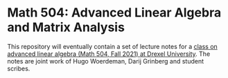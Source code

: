 # Math 504: Advanced Linear Algebra and Matrix Analysis

This repository will eventually contain a set of lecture notes for a [class on advanced linear algebra (Math 504, Fall 2021) at Drexel University](https://www.cip.ifi.lmu.de/~grinberg/t/21fala/index.html). The notes are joint work of Hugo Woerdeman, Darij Grinberg and student scribes.

